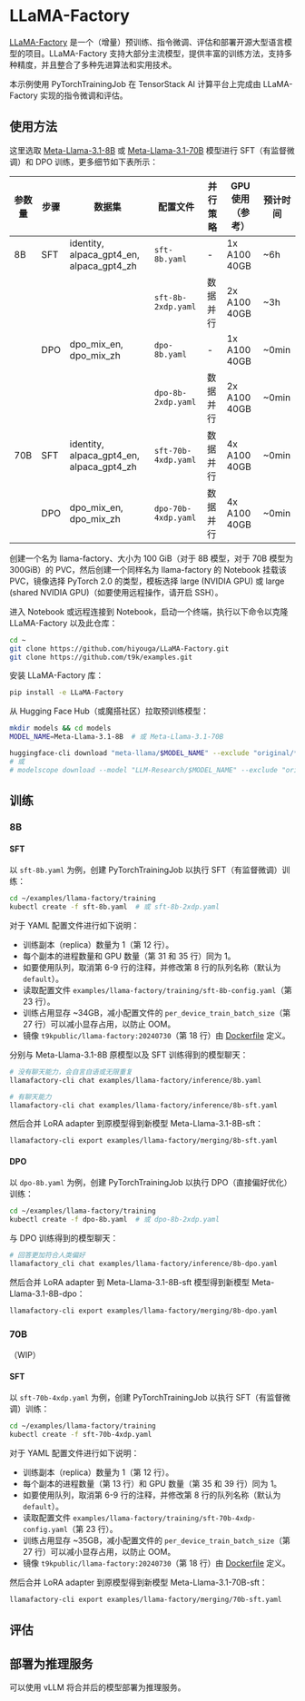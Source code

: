 # LLaMA-Factory

[LLaMA-Factory](https://github.com/hiyouga/LLaMA-Factory) 是一个（增量）预训练、指令微调、评估和部署开源大型语言模型的项目。LLaMA-Factory 支持大部分主流模型，提供丰富的训练方法，支持多种精度，并且整合了多种先进算法和实用技术。

本示例使用 PyTorchTrainingJob 在 TensorStack AI 计算平台上完成由 LLaMA-Factory 实现的指令微调和评估。

## 使用方法

这里选取 [Meta-Llama-3.1-8B](https://huggingface.co/meta-llama/Meta-Llama-3.1-8B) 或 [Meta-Llama-3.1-70B](https://huggingface.co/meta-llama/Meta-Llama-3.1-70B) 模型进行 SFT（有监督微调）和 DPO 训练，更多细节如下表所示：

| 参数量 | 步骤 | 数据集                                   | 配置文件            | 并行策略 | GPU 使用（参考） | 预计时间 |
| ------ | ---- | ---------------------------------------- | ------------------- | -------- | ---------------- | -------- |
| 8B     | SFT  | identity, alpaca_gpt4_en, alpaca_gpt4_zh | `sft-8b.yaml`       | -        | 1x A100 40GB     | ~6h      |
|        |      |                                          | `sft-8b-2xdp.yaml`  | 数据并行 | 2x A100 40GB     | ~3h      |
|        | DPO  | dpo_mix_en, dpo_mix_zh                   | `dpo-8b.yaml`       | -        | 1x A100 40GB     | ~0min    |
|        |      |                                          | `dpo-8b-2xdp.yaml`  | 数据并行 | 2x A100 40GB     | ~0min    |
| 70B    | SFT  | identity, alpaca_gpt4_en, alpaca_gpt4_zh | `sft-70b-4xdp.yaml` | 数据并行 | 4x A100 40GB     | ~0min    |
|        | DPO  | dpo_mix_en, dpo_mix_zh                   | `dpo-70b-4xdp.yaml` | 数据并行 | 4x A100 40GB     | ~0min    |

创建一个名为 llama-factory、大小为 100 GiB（对于 8B 模型，对于 70B 模型为 300GiB）的 PVC，然后创建一个同样名为 llama-factory 的 Notebook 挂载该 PVC，镜像选择 PyTorch 2.0 的类型，模板选择 large (NVIDIA GPU) 或 large (shared NVIDIA GPU)（如要使用远程操作，请开启 SSH）。

进入 Notebook 或远程连接到 Notebook，启动一个终端，执行以下命令以克隆 LLaMA-Factory 以及此仓库：

```bash
cd ~
git clone https://github.com/hiyouga/LLaMA-Factory.git
git clone https://github.com/t9k/examples.git
```

安装 LLaMA-Factory 库：

```bash
pip install -e LLaMA-Factory
```

从 Hugging Face Hub（或魔搭社区）拉取预训练模型：

```bash
mkdir models && cd models
MODEL_NAME=Meta-Llama-3.1-8B  # 或 Meta-Llama-3.1-70B

huggingface-cli download "meta-llama/$MODEL_NAME" --exclude "original/*" --local-dir "./$MODEL_NAME" --local-dir-use-symlinks False --token <HF_TOKEN>
# 或
# modelscope download --model "LLM-Research/$MODEL_NAME" --exclude "original/*" --local_dir "./$MODEL_NAME"
```

## 训练

### 8B

#### SFT

以 `sft-8b.yaml` 为例，创建 PyTorchTrainingJob 以执行 SFT（有监督微调）训练：

```bash
cd ~/examples/llama-factory/training
kubectl create -f sft-8b.yaml  # 或 sft-8b-2xdp.yaml
```

对于 YAML 配置文件进行如下说明：

* 训练副本（replica）数量为 1（第 12 行）。
* 每个副本的进程数量和 GPU 数量（第 31 和 35 行）同为 1。
* 如要使用队列，取消第 6-9 行的注释，并修改第 8 行的队列名称（默认为 `default`）。
* 读取配置文件 `examples/llama-factory/training/sft-8b-config.yaml`（第 23 行）。
* 训练占用显存 ~34GB，减小配置文件的 `per_device_train_batch_size`（第 27 行）可以减小显存占用，以防止 OOM。
* 镜像 `t9kpublic/llama-factory:20240730`（第 18 行）由 [Dockerfile](./Dockerfile) 定义。

分别与 Meta-Llama-3.1-8B 原模型以及 SFT 训练得到的模型聊天：

```bash
# 没有聊天能力，会自言自语或无限重复
llamafactory-cli chat examples/llama-factory/inference/8b.yaml

# 有聊天能力
llamafactory-cli chat examples/llama-factory/inference/8b-sft.yaml
```

然后合并 LoRA adapter 到原模型得到新模型 Meta-Llama-3.1-8B-sft：

```bash
llamafactory-cli export examples/llama-factory/merging/8b-sft.yaml
```

#### DPO

以 `dpo-8b.yaml` 为例，创建 PyTorchTrainingJob 以执行 DPO（直接偏好优化）训练：

```bash
cd ~/examples/llama-factory/training
kubectl create -f dpo-8b.yaml  # 或 dpo-8b-2xdp.yaml
```

与 DPO 训练得到的模型聊天：

```bash
# 回答更加符合人类偏好
llamafactory_cli chat examples/llama-factory/inference/8b-dpo.yaml
```

然后合并 LoRA adapter 到 Meta-Llama-3.1-8B-sft 模型得到新模型 Meta-Llama-3.1-8B-dpo：

```bash
llamafactory-cli export examples/llama-factory/merging/8b-dpo.yaml
```

### 70B

（WIP）

#### SFT

以 `sft-70b-4xdp.yaml` 为例，创建 PyTorchTrainingJob 以执行 SFT（有监督微调）训练：

```bash
cd ~/examples/llama-factory/training
kubectl create -f sft-70b-4xdp.yaml
```

对于 YAML 配置文件进行如下说明：

* 训练副本（replica）数量为 1（第 12 行）。
* 每个副本的进程数量（第 13 行）和 GPU 数量（第 35 和 39 行）同为 1。
* 如要使用队列，取消第 6-9 行的注释，并修改第 8 行的队列名称（默认为 `default`）。
* 读取配置文件 `examples/llama-factory/training/sft-70b-4xdp-config.yaml`（第 23 行）。
* 训练占用显存 ~35GB，减小配置文件的 `per_device_train_batch_size`（第 27 行）可以减小显存占用，以防止 OOM。
* 镜像 `t9kpublic/llama-factory:20240730`（第 18 行）由 [Dockerfile](./Dockerfile) 定义。

然后合并 LoRA adapter 到原模型得到新模型 Meta-Llama-3.1-70B-sft：

```bash
llamafactory-cli export examples/llama-factory/merging/70b-sft.yaml
```

## 评估



## 部署为推理服务

可以使用 vLLM 将合并后的模型部署为推理服务。
